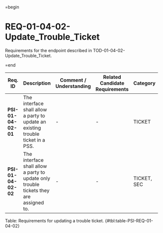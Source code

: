 =begin

# REQ-01-04-02-Update_Trouble_Ticket

Requirements for the endpoint described in TOD-01-04-02-Update_Trouble_Ticket.

=end

| Req. ID                        | Description                         | Comment / Understanding                  | Related Candidate Requirements | Category                       |
| ------------------------------ | ----------------------------------- | ---------------------------------------- | ------------------------------ | ------------------------------ |
| __PSI-01-04-02-01__ | The interface shall allow a party to update an existing trouble ticket in a PSS.       | -                       | -                              | TICKET      |
| __PSI-01-04-02-02__ | The interface shall allow a party to update only trouble tickets they are assigned to. | -                       | -                              | TICKET, SEC |

Table: Requirements for updating a trouble ticket. {#tbl:table-PSI-REQ-01-04-02}
